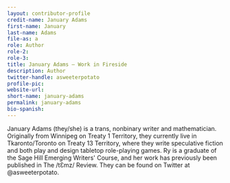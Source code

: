 ```yaml
---
layout: contributor-profile
credit-name: January Adams
first-name: January
last-name: Adams
file-as: a
role: Author
role-2:
role-3:
title: January Adams — Work in Fireside
description: Author
twitter-handle: asweeterpotato
profile-pic:
website-url:
short-name: january-adams
permalink: january-adams
bio-spanish:
---
```

January Adams (they/she) is a trans, nonbinary writer and mathematician. Originally from Winnipeg on Treaty 1 Territory, they currently live in Tkaronto/Toronto on Treaty 13 Territory, where they write speculative fiction and both play and design tabletop role-playing games. Ry is a graduate of the Sage Hill Emerging Writers' Course, and her work has previously been published in The /tƐmz/ Review. They can be found on Twitter at @asweeterpotato.
